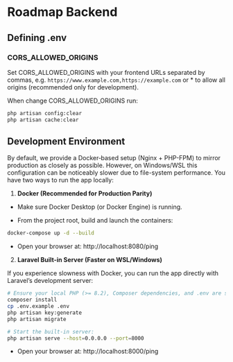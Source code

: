 # Roadmap Backend

## Defining .env

### CORS_ALLOWED_ORIGINS

Set CORS_ALLOWED_ORIGINS with your frontend URLs separated by commas, e.g. `https://www.example.com,https://example.com` or * to allow all origins (recommended only for development).

When change CORS_ALLOWED_ORIGINS run:

```bash
php artisan config:clear
php artisan cache:clear
```

## Development Environment

By default, we provide a Docker‐based setup (Nginx + PHP-FPM) to mirror production as closely as possible. However, on Windows/WSL this configuration can be noticeably slower due to file-system performance. You have two ways to run the app locally:

1. **Docker (Recommended for Production Parity)**  
- Make sure Docker Desktop (or Docker Engine) is running.  

- From the project root, build and launch the containers:
 ```bash
 docker-compose up -d --build
 ```

- Open your browser at: http://localhost:8080/ping
  
2. **Laravel Built-in Server (Faster on WSL/Windows)**  

If you experience slowness with Docker, you can run the app directly with Laravel’s development server:
```bash
# Ensure your local PHP (>= 8.2), Composer dependencies, and .env are set up
composer install
cp .env.example .env
php artisan key:generate
php artisan migrate

# Start the built-in server:
php artisan serve --host=0.0.0.0 --port=8000
```

- Open your browser at: http://localhost:8000/ping
